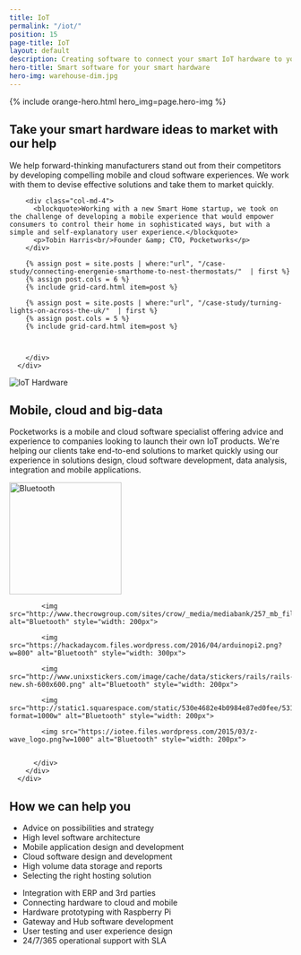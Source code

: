 ```yaml
---
title: IoT
permalink: "/iot/"
position: 15
page-title: IoT
layout: default
description: Creating software to connect your smart IoT hardware to your customers
hero-title: Smart software for your smart hardware
hero-img: warehouse-dim.jpg
---
```


{% include orange-hero.html hero_img=page.hero-img %}

<section class="section bg-white" >
    <div class="container">
        <div class="row">          
          <div class="col-md-8 col-md-offset-2 align-center">
            <h2>Take your smart hardware ideas to market with our help</h2>
            <p>
            We help forward-thinking manufacturers stand out from their competitors by developing compelling mobile and cloud software experiences. We work with them to devise effective solutions and take them to market quickly.
            </p>
          </div>
        </div>
      </div>
</section>  

<section class="section" >
    <div class="container">
        <div class="row">          


        <div class="col-md-4">
          <blockquote>Working with a new Smart Home startup, we took on the challenge of developing a mobile experience that would empower consumers to control their home in sophisticated ways, but with a simple and self-explanatory user experience.</blockquote>
          <p>Tobin Harris<br/>Founder &amp; CTO, Pocketworks</p>
        </div>

        {% assign post = site.posts | where:"url", "/case-study/connecting-energenie-smarthome-to-nest-thermostats/"  | first %}
        {% assign post.cols = 6 %}
        {% include grid-card.html item=post %}

        {% assign post = site.posts | where:"url", "/case-study/turning-lights-on-across-the-uk/"  | first %}
        {% assign post.cols = 5 %}
        {% include grid-card.html item=post %}  



        </div>
      </div>
</section>   

<section class="section bg-white" >
    <div class="container">
        <div class="row">     
        <div class="col-md-6">
          <img src="https://images1-focus-opensocial.googleusercontent.com/gadgets/proxy?container=focus&resize_w=800&refresh=2592001&url=https://pocketworks-website.s3.amazonaws.com/energenie-socket-board.jpg" class="img-responsive" alt="IoT Hardware">
        </div>     
          <div class="col-md-6 ">
            <h2>Mobile, cloud and big-data</h2>
            <p>
            Pocketworks is a mobile and cloud software specialist offering advice and experience to companies looking to launch their own IoT products. We're helping our clients take end-to-end solutions to market quickly using our experience in solutions design, cloud software development, data analysis, integration and mobile applications.
            </p>
          </div>
        </div>
      </div>
</section>

<section class="section" >
    <div class="container">
        <div class="row">     
          <div class="col-md-12 align-center">
            <img src="http://freevectorlogo.net/wp-content/uploads/2011/08/bluetooth-logo-vector-400x400.png" alt="Bluetooth" style="width: 200px">

            <img src="http://www.thecrowgroup.com/sites/crow/_media/mediabank/257_mb_file_ca344.png" alt="Bluetooth" style="width: 200px">

            <img src="https://hackadaycom.files.wordpress.com/2016/04/arduinopi2.png?w=800" alt="Bluetooth" style="width: 300px">

            <img src="http://www.unixstickers.com/image/cache/data/stickers/rails/rails-new.sh-600x600.png" alt="Bluetooth" style="width: 200px">

            <img src="http://static1.squarespace.com/static/530e4682e4b0984e87ed0fee/53108d27e4b02695bd9aa345/5509b9d2e4b085c947d9d194/1427285010555/?format=1000w" alt="Bluetooth" style="width: 200px">

            <img src="https://iotee.files.wordpress.com/2015/03/z-wave_logo.png?w=1000" alt="Bluetooth" style="width: 200px">


          </div>
        </div>
      </div>
</section>

<section class="section bg-white">
    <div class="container">
    <div class="row">     
      <div class="col-md-12 align-center">
        <h2>How we can help you</h2>
      </div>
    </div>
        <div class="row">     
          <div class="col-md-6">
            <ul>
              <li>Advice on possibilities and strategy</li>
              <li>High level software architecture</li>
              <li>Mobile application design and development</li>
              <li>Cloud software design and development</li>
              <li>High volume data storage and reports</li>
              <li>Selecting the right hosting solution</li>
            </ul>
          </div>
          <div class="col-md-6">
            <ul>
              <li>Integration with ERP and 3rd parties</li>
              <li>Connecting hardware to cloud and mobile</li>
              <li>Hardware prototyping with Raspberry Pi</li>
              <li>Gateway and Hub software development</li>
              <li>User testing and user experience design</li>
              <li>24/7/365 operational support with SLA</li>
            </ul>
          </div>
        </div>
    </div>
</section>
